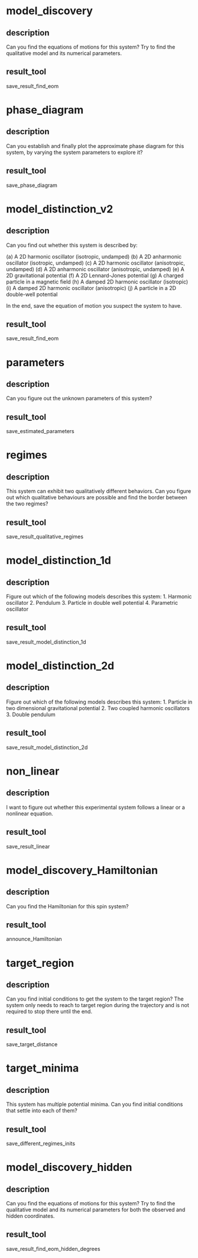 # model_discovery
## description
Can you find the equations of motions for this system? Try to find the qualitative model and its numerical parameters.
## result_tool
save_result_find_eom

# phase_diagram
## description
Can you establish and finally plot the approximate phase diagram for this system, by
varying the system parameters to explore it?
## result_tool
save_phase_diagram

# model_distinction_v2
## description
Can you find out whether this system is described by:

(a) A 2D harmonic oscillator (isotropic, undamped)
(b) A 2D anharmonic oscillator (isotropic, undamped)
(c) A 2D harmonic oscillator (anisotropic, undamped)
(d) A 2D anharmonic oscillator (anisotropic, undamped)
(e) A 2D gravitational potential
(f) A 2D Lennard-Jones potential
(g) A charged particle in a magnetic field
(h) A damped 2D harmonic oscillator (isotropic)
(i) A damped 2D harmonic oscillator (anisotropic)
(j) A particle in a 2D double-well potential

In the end, save the equation of motion you suspect the system to have.

## result_tool
save_result_find_eom


# parameters
## description
Can you figure out the unknown parameters of this system?
## result_tool
save_estimated_parameters

# regimes
## description
This system can exhibit two qualitatively different behaviors.
Can you figure out which qualitative behaviours are possible and find the border between the two regimes?
## result_tool
save_result_qualitative_regimes

# model_distinction_1d
## description
Figure out which of the following models describes this system:
    1. Harmonic oscillator
    2. Pendulum
    3. Particle in double well potential
    4. Parametric oscillator
## result_tool
save_result_model_distinction_1d

# model_distinction_2d
## description
Figure out which of the following models describes this system:
    1. Particle in two dimensional gravitational potential
    2. Two coupled harmonic oscillators
    3. Double pendulum
## result_tool
save_result_model_distinction_2d

# non_linear
## description
I want to figure out whether this experimental system follows a linear or a nonlinear equation.
## result_tool
save_result_linear

# model_discovery_Hamiltonian
## description
Can you find the Hamiltonian for this spin system?
## result_tool
announce_Hamiltonian



# target_region
## description
Can you find initial conditions to get the system to the target region? The system only needs to reach to target region during the trajectory and is not required to stop there until the end.
## result_tool
save_target_distance

# target_minima
## description
This system has multiple potential minima. Can you find initial conditions that settle into each of them?
## result_tool
save_different_regimes_inits


# model_discovery_hidden
## description
Can you find the equations of motions for this system? Try to find the qualitative model and its numerical parameters for both the observed and hidden coordinates.
## result_tool
save_result_find_eom_hidden_degrees